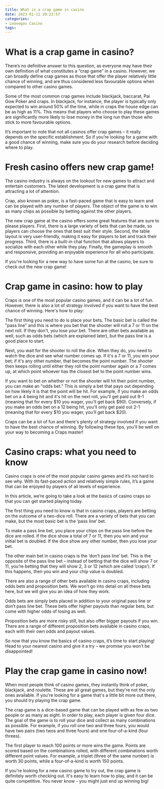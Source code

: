 ```yaml
---
title: What is a crap game in casino
date: 2023-01-11 20:23:57
categories:
- Leovegas Casino
tags:
---
```



#  What is a crap game in casino?

There’s no definitive answer to this question, as everyone may have their own definition of what constitutes a “crap game” in a casino. However, we can broadly define crap games as those that offer the player relatively little chance of winning, and are thus considered less favourable options when compared to other casino games.

Some of the most common crap games include blackjack, baccarat, Pai Gow Poker and craps. In blackjack, for instance, the player is typically only expected to win around 50% of the time, while in craps the house edge can be as high as 11%. This means that players who choose to play these games are significantly more likely to lose money in the long run than those who stick to more favourable options.

It’s important to note that not all casinos offer crap games – it really depends on the specific establishment. So if you’re looking for a game with a good chance of winning, make sure you do your research before deciding where to play.

#  Fresh casino offers new crap game!

The casino industry is always on the lookout for new games to attract and entertain customers. The latest development is a crap game that is attracting a lot of attention.

Crap, also known as poker, is a fast-paced game that is easy to learn and can be played with any number of players. The object of the game is to win as many chips as possible by betting against the other players.

The new crap game at the casino offers some great features that are sure to please players. First, there is a large variety of bets that can be made, so players can choose the ones that best suit their style. Second, the table layout is very user-friendly, making it easy for players to bet and track their progress. Third, there is a built-in chat function that allows players to socialize with each other while they play. Finally, the gameplay is smooth and responsive, providing an enjoyable experience for all who participate.

If you're looking for a new way to have some fun at the casino, be sure to check out the new crap game!

#  Crap game in casino: how to play

Craps is one of the most popular casino games, and it can be a lot of fun. However, there is also a lot of strategy involved if you want to have the best chance of winning. Here's how to play:

The first thing you need to do is place your bets. The basic bet is called the "pass line" and this is where you bet that the shooter will roll a 7 or 11 on the next roll. If they don't, you lose your bet. There are other bets available as well, such as odds bets (which are explained later), but the pass line is a good place to start.

Next, you wait for the shooter to roll the dice. When they do, you need to watch the dice and see what number comes up. If it's a 7 or 11, you win your bet; if it's any other number, that becomes the point number. The shooter then keeps rolling until either they roll the point number again or a 7 comes up, at which point whoever has the closest bet to the point number wins.

If you want to bet on whether or not the shooter will hit their point number, you can make an "odds bet." This is simply a bet that pays out depending on how likely it is that the point will be hit. For example, if you make an odds bet on a 4 being hit and it's hit on the next roll, you'll get paid out 9-1 (meaning that for every $10 you wager, you'll get back $90). Conversely, if you make an odds bet on a 12 being hit, you'll only get paid out 2-1 (meaning that for every $10 you wager, you'll get back $20).

Craps can be a lot of fun and there's plenty of strategy involved if you want to have the best chance of winning. By following these tips, you'll be well on your way to becoming a Craps master!

#  Casino craps: what you need to know

Casino craps is one of the most popular casino games and it’s not hard to see why. With its fast-paced action and relatively simple rules, it’s a game that can be enjoyed by players of all levels of experience.

In this article, we’re going to take a look at the basics of casino craps so that you can get started playing today.

The first thing you need to know is that in casino craps, players are betting on the outcome of a two-dice roll. There are a variety of bets that you can make, but the most basic bet is the ‘pass line’ bet.

To make a pass line bet, you place your chips on the pass line before the dice are rolled. If the dice show a total of 7 or 11, then you win and your initial bet is doubled. If the dice show any other number, then you lose your bet.

The other main bet in casino craps is the ‘don’t pass line’ bet. This is the opposite of the pass line bet – instead of betting that the dice will show 7 or 11, you’re betting that they will show 2, 3 or 12 (which are called ‘craps’). If this happens, then you win and your chip value is doubled.

There are also a range of other bets available in casino craps, including odds bets and proposition bets. We won’t go into detail on all these bets here, but we will give you an idea of how they work.

Odds bets are simply bets placed in addition to your original pass line or don’t pass line bet. These bets offer higher payouts than regular bets, but come with higher odds of losing as well.

Proposition bets are more risky still, but also offer bigger payouts if you win. There are a range of different proposition bets available in casino craps, each with their own odds and payout values.

So now that you know the basics of casino craps, it’s time to start playing! Head to your nearest casino and give it a try – we promise you won’t be disappointed!

#  Play the crap game in casino now!

When most people think of casino games, they instantly think of poker, blackjack, and roulette. These are all great games, but they're not the only ones available. If you're looking for a game that's a little bit more out there, you should try playing the crap game.

The crap game is a dice-based game that can be played with as few as two people or as many as eight. In order to play, each player is given four dice. The goal of the game is to roll your dice and collect as many combinations as possible. For example, if you roll one two and three fours, you would have two pairs (two twos and three fours) and one four-of-a-kind (four threes).

The first player to reach 100 points or more wins the game. Points are scored based on the combinations rolled, with different combinations worth different point values. For example, a triplet (three of the same number) is worth 30 points, while a four-of-a-kind is worth 150 points.

If you're looking for a new casino game to try out, the crap game is definitely worth checking out. It's easy to learn how to play, and it can be quite competitive. You never know - you might just end up winning big!